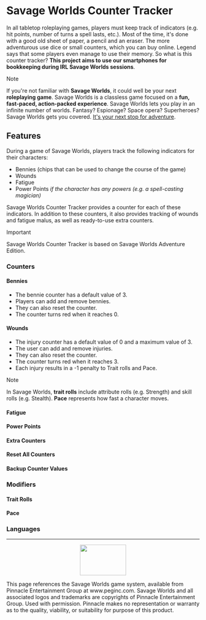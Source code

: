# Savage Worlds Counter Tracker
In all tabletop roleplaying games, players must keep track of indicators (e.g. hit points, number of turns a spell lasts, etc.). Most of the time, it's done with a good old sheet of paper, a pencil and an eraser. The more adventurous use dice or small counters, which you can buy online. Legend says that some players even manage to use their memory. So what is this counter tracker? **This project aims to use our smartphones for bookkeeping during IRL Savage Worlds sessions**.
> [!NOTE]
> If you're not familiar with **Savage Worlds**, it could well be your next **roleplaying game**. Savage Worlds is a classless game focused on a **fun, fast-paced, action-packed experience**. Savage Worlds lets you play in an infinite number of worlds. Fantasy? Espionage? Space opera? Superheroes? Savage Worlds gets you covered. [It's your next stop for adventure](https://peginc.com/savage-settings/savage-worlds/).

## Features
During a game of Savage Worlds, players track the following indicators for their characters:
- Bennies (chips that can be used to change the course of the game)
- Wounds
- Fatigue
- Power Points _if the character has any powers (e.g. a spell-casting magician)_

Savage Worlds Counter Tracker provides a counter for each of these indicators. In addition to these counters, it also provides tracking of wounds and fatigue malus, as well as ready-to-use extra counters.

> [!IMPORTANT]
> Savage Worlds Counter Tracker is based on Savage Worlds Adventure Edition.

### Counters
#### Bennies
- The bennie counter has a default value of 3.
- Players can add and remove bennies.
- They can also reset the counter.
- The counter turns red when it reaches 0.
#### Wounds
- The injury counter has a default value of 0 and a maximum value of 3.
- The user can add and remove injuries.
- They can also reset the counter.
- The counter turns red when it reaches 3.
- Each injury results in a -1 penalty to Trait rolls and Pace.
> [!NOTE]
> In Savage Worlds, **trait rolls** include attribute rolls (e.g. Strength) and skill rolls (e.g. Stealth). **Pace** represents how fast a character moves.
#### Fatigue
#### Power Points
#### Extra Counters
#### Reset All Counters
#### Backup Counter Values
### Modifiers
#### Trait Rolls
#### Pace
### Languages

---
<p align="center">
  <img width="120" height="80" src="https://benjaminlupu.net/tiny-tabletop-tools/savage-worlds/counter-tracker/img/peg-fan-license-logo.png">
</p>
This page references the Savage Worlds game system, available from Pinnacle Entertainment Group at www.peginc.com. Savage Worlds and all associated logos and trademarks are copyrights of Pinnacle Entertainment Group. Used with permission. Pinnacle makes no representation or warranty as to the quality, viability, or suitability for purpose of this product.
